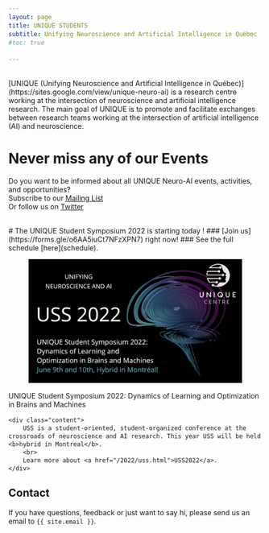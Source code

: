 ```yaml
---
layout: page
title: UNIQUE STUDENTS
subtitle: Unifying Neuroscience and Artificial Intelligence in Québec
#toc: true

---
```


<br>
[UNIQUE (Unifying Neuroscience and Artificial Intelligence in Québec)](https://sites.google.com/view/unique-neuro-ai) is a research centre working at the intersection of neuroscience and artificial intelligence research. The main goal of UNIQUE is to promote and facilitate exchanges between research teams working at the intersection of artificial intelligence (AI) and
neuroscience.

# Never miss any of our Events
Do you want to be informed about all UNIQUE Neuro-AI events, activities, and opportunities?
<br>
Subscribe to our [Mailing List](https://docs.google.com/forms/d/e/1FAIpQLSc4zY0T3-Y0XRSt4JbWza8eEUjqH9SVERaXyZwzOrcvEdp2bA/viewform)
<br>
Or follow us on [Twitter](https://twitter.com/ai_unique)


<br>
# The UNIQUE Student Symposium 2022 is starting today !
### [Join us](https://forms.gle/o6AA5iuCt7NFzXPN7) right now!
### See the full schedule [here](schedule).

<div class="card">
  <div class="card-image">
    <figure class="image is-5by2">
      <img src="/assets/img/USS2022/banner.png" alt="USS 2022">
    </figure>
  </div>
  <div class="card-content">
    <div class="media">
      <div class="media-content">
        <p class="title is-4">UNIQUE Student Symposium 2022: Dynamics of Learning and Optimization in Brains and Machines</p>
      </div>
    </div>

    <div class="content">
        USS is a student-oriented, student-organized conference at the crossroads of neuroscience and AI research. This year USS will be held <b>hybrid in Montreal</b>.
        <br>
        Learn more about <a href="/2022/uss.html">USS2022</a>.
    </div>
  </div>
</div>

## Contact

If you have questions, feedback or just want to say hi, please send us an email to `{{ site.email }}`.
